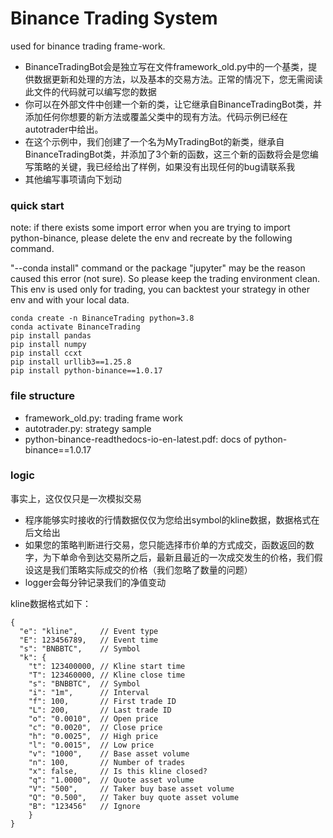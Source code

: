 # Binance Trading System

used for binance trading frame-work.

+ BinanceTradingBot会是独立写在文件framework_old.py中的一个基类，提供数据更新和处理的方法，以及基本的交易方法。正常的情况下，您无需阅读此文件的代码就可以编写您的数据
+ 你可以在外部文件中创建一个新的类，让它继承自BinanceTradingBot类，并添加任何你想要的新方法或覆盖父类中的现有方法。代码示例已经在autotrader中给出。
+ 在这个示例中，我们创建了一个名为MyTradingBot的新类，继承自BinanceTradingBot类，并添加了3个新的函数，这三个新的函数将会是您编写策略的关键，我已经给出了样例，如果没有出现任何的bug请联系我
+ 其他编写事项请向下划动

### quick start

note: if there exists some import error when you are trying to import python-binance, please delete the env and recreate by the following command.

"--conda install" command or the package "jupyter" may be the reason caused this error (not sure). So please keep the trading environment clean. This env is used only for trading, you can backtest your strategy in other env and with your local data.

```shell
conda create -n BinanceTrading python=3.8
conda activate BinanceTrading
pip install pandas
pip install numpy
pip install ccxt
pip install urllib3==1.25.8
pip install python-binance==1.0.17
```

### file structure

+ framework_old.py: trading frame work
+ autotrader.py: strategy sample
+ python-binance-readthedocs-io-en-latest.pdf: docs of python-binance==1.0.17

### logic

事实上，这仅仅只是一次模拟交易

+ 程序能够实时接收的行情数据仅仅为您给出symbol的kline数据，数据格式在后文给出
+ 如果您的策略判断进行交易，您只能选择市价单的方式成交，函数返回的数字，为下单命令到达交易所之后，最新且最近的一次成交发生的价格，我们假设这是我们策略实际成交的价格（我们忽略了数量的问题）
+ logger会每分钟记录我们的净值变动

kline数据格式如下：

```shell
{
  "e": "kline",     // Event type
  "E": 123456789,   // Event time
  "s": "BNBBTC",    // Symbol
  "k": {
    "t": 123400000, // Kline start time
    "T": 123460000, // Kline close time
    "s": "BNBBTC",  // Symbol
    "i": "1m",      // Interval
    "f": 100,       // First trade ID
    "L": 200,       // Last trade ID
    "o": "0.0010",  // Open price
    "c": "0.0020",  // Close price
    "h": "0.0025",  // High price
    "l": "0.0015",  // Low price
    "v": "1000",    // Base asset volume
    "n": 100,       // Number of trades
    "x": false,     // Is this kline closed?
    "q": "1.0000",  // Quote asset volume
    "V": "500",     // Taker buy base asset volume
    "Q": "0.500",   // Taker buy quote asset volume
    "B": "123456"   // Ignore
    }
}
```
